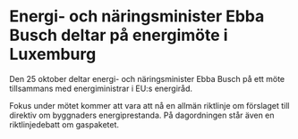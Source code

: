 # Energi- och näringsminister Ebba Busch deltar på energimöte i Luxemburg

Den 25 oktober deltar energi- och näringsminister Ebba Busch på ett möte tillsammans med energiministrar i EU:s energiråd.

Fokus under mötet kommer att vara att nå en allmän riktlinje om förslaget till direktiv om byggnaders energiprestanda. På dagordningen står även en riktlinjedebatt om gaspaketet.
